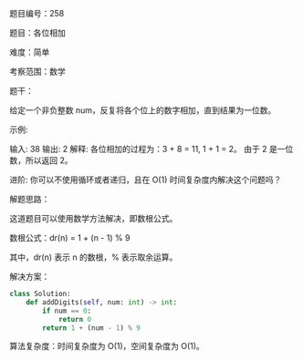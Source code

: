 题目编号：258

题目：各位相加

难度：简单

考察范围：数学

题干：

给定一个非负整数 num，反复将各个位上的数字相加，直到结果为一位数。

示例:

输入: 38
输出: 2 
解释: 各位相加的过程为：3 + 8 = 11, 1 + 1 = 2。 由于 2 是一位数，所以返回 2。

进阶:
你可以不使用循环或者递归，且在 O(1) 时间复杂度内解决这个问题吗？

解题思路：

这道题目可以使用数学方法解决，即数根公式。

数根公式：dr(n) = 1 + (n - 1) % 9

其中，dr(n) 表示 n 的数根，% 表示取余运算。

解决方案：

```python
class Solution:
    def addDigits(self, num: int) -> int:
        if num == 0:
            return 0
        return 1 + (num - 1) % 9
```

算法复杂度：时间复杂度为 O(1)，空间复杂度为 O(1)。